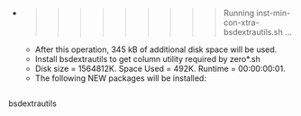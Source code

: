* >>>>>>>>> Running inst-min-con-xtra-bsdextrautils.sh ...
  * After this operation, 345 kB of additional disk space will be used.
  * Install bsdextrautils to get column utility required by zero*.sh
  * Disk size = 1564812K. Space Used = 492K. Runtime = 00:00:00:01.
  * The following NEW packages will be installed:
  ```bash
bsdextrautils
  ```
